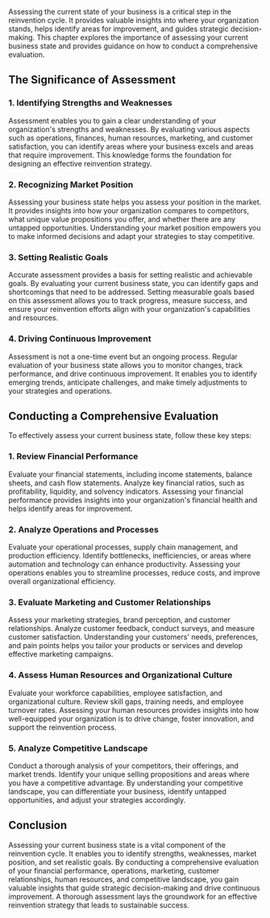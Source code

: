 
Assessing the current state of your business is a critical step in the reinvention cycle. It provides valuable insights into where your organization stands, helps identify areas for improvement, and guides strategic decision-making. This chapter explores the importance of assessing your current business state and provides guidance on how to conduct a comprehensive evaluation.

The Significance of Assessment
------------------------------

### 1. Identifying Strengths and Weaknesses

Assessment enables you to gain a clear understanding of your organization's strengths and weaknesses. By evaluating various aspects such as operations, finances, human resources, marketing, and customer satisfaction, you can identify areas where your business excels and areas that require improvement. This knowledge forms the foundation for designing an effective reinvention strategy.

### 2. Recognizing Market Position

Assessing your business state helps you assess your position in the market. It provides insights into how your organization compares to competitors, what unique value propositions you offer, and whether there are any untapped opportunities. Understanding your market position empowers you to make informed decisions and adapt your strategies to stay competitive.

### 3. Setting Realistic Goals

Accurate assessment provides a basis for setting realistic and achievable goals. By evaluating your current business state, you can identify gaps and shortcomings that need to be addressed. Setting measurable goals based on this assessment allows you to track progress, measure success, and ensure your reinvention efforts align with your organization's capabilities and resources.

### 4. Driving Continuous Improvement

Assessment is not a one-time event but an ongoing process. Regular evaluation of your business state allows you to monitor changes, track performance, and drive continuous improvement. It enables you to identify emerging trends, anticipate challenges, and make timely adjustments to your strategies and operations.

Conducting a Comprehensive Evaluation
-------------------------------------

To effectively assess your current business state, follow these key steps:

### 1. Review Financial Performance

Evaluate your financial statements, including income statements, balance sheets, and cash flow statements. Analyze key financial ratios, such as profitability, liquidity, and solvency indicators. Assessing your financial performance provides insights into your organization's financial health and helps identify areas for improvement.

### 2. Analyze Operations and Processes

Evaluate your operational processes, supply chain management, and production efficiency. Identify bottlenecks, inefficiencies, or areas where automation and technology can enhance productivity. Assessing your operations enables you to streamline processes, reduce costs, and improve overall organizational efficiency.

### 3. Evaluate Marketing and Customer Relationships

Assess your marketing strategies, brand perception, and customer relationships. Analyze customer feedback, conduct surveys, and measure customer satisfaction. Understanding your customers' needs, preferences, and pain points helps you tailor your products or services and develop effective marketing campaigns.

### 4. Assess Human Resources and Organizational Culture

Evaluate your workforce capabilities, employee satisfaction, and organizational culture. Review skill gaps, training needs, and employee turnover rates. Assessing your human resources provides insights into how well-equipped your organization is to drive change, foster innovation, and support the reinvention process.

### 5. Analyze Competitive Landscape

Conduct a thorough analysis of your competitors, their offerings, and market trends. Identify your unique selling propositions and areas where you have a competitive advantage. By understanding your competitive landscape, you can differentiate your business, identify untapped opportunities, and adjust your strategies accordingly.

Conclusion
----------

Assessing your current business state is a vital component of the reinvention cycle. It enables you to identify strengths, weaknesses, market position, and set realistic goals. By conducting a comprehensive evaluation of your financial performance, operations, marketing, customer relationships, human resources, and competitive landscape, you gain valuable insights that guide strategic decision-making and drive continuous improvement. A thorough assessment lays the groundwork for an effective reinvention strategy that leads to sustainable success.
